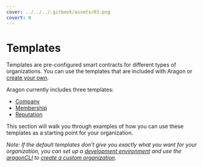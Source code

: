 ```yaml
---
cover: ../../../.gitbook/assets/03.png
coverY: 0
---
```


# Templates

Templates are pre-configured smart contracts for different types of organizations. You can use the templates that are included with Aragon or [create your own](https://github.com/aragon/dao-templates).

Aragon currently includes three templates:

* [Company](https://help.aragon.org/article/30-create-a-new-company-organization)
* [Membership](https://help.aragon.org/article/34-create-a-new-membership-organization)
* [Reputation](https://help.aragon.org/article/32-create-a-new-reputation-organization)

This section will walk you through examples of how you can use these templates as a starting point for your organization.

_Note: If the default templates don't give you exactly what you want for your organization, you can set up a_ [_development environment_](https://hack.aragon.org/docs/getting-started#environment-setup) _and use the_ [_aragonCLI_](https://hack.aragon.org/docs/cli-intro) _to_ [_create a custom organization_](https://hack.aragon.org/docs/guides-custom-deploy)_._
